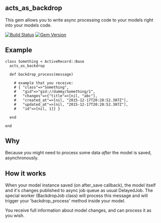 acts_as_backdrop
----------------

This gem allows you to write async processing code to your models right into your models code.

[![Build Status](https://travis-ci.org/dobryakov/acts_as_backdrop.svg)](https://travis-ci.org/dobryakov/acts_as_backdrop)
[![Gem Version](https://badge.fury.io/rb/act_as_backdrop.svg)](https://badge.fury.io/rb/act_as_backdrop)

Example
-------

    class Something < ActiveRecord::Base
      acts_as_backdrop

      def backdrop_process(message)

        # example that you receive:
        # { "class"=>"Something",
        #   "gid"=>"gid://dummy/Something/1",
        #   "changes"=>{"title"=>[nil, "abc"],
        #   "created_at"=>[nil, "2015-12-17T20:28:52.307Z"],
        #   "updated_at"=>[nil, "2015-12-17T20:28:52.307Z"],
        #   "id"=>[nil, 1]} }

      end

    end

Why
---

Because you might need to process some data *after* the model is saved, asynchronously.

How it works
------------

When your model instance saved (on after_save callback), the model itself and it's changes published to async job queue as usual DelayedJob.
The special worker (BackdropJob class) will process this message and will trigger your 'backdrop_process' method inside your model.

You receive full information about model changes, and can process it as you wish.
